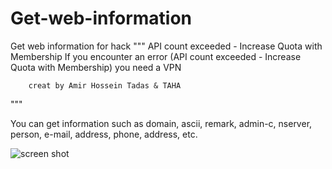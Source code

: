 # Get-web-information
Get web information for hack
"""
        API count exceeded - Increase Quota with Membership
        If you encounter an error (API count exceeded - Increase Quota with Membership)   you need a VPN


        creat by Amir Hossein Tadas & TAHA
"""

You can get information such as domain, ascii, remark, admin-c, nserver, person, e-mail, address, phone, address, etc.


![screen shot](https://user-images.githubusercontent.com/83164596/119042572-44e19200-b9cd-11eb-910f-965d896b3602.jpg)
